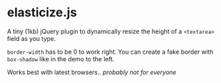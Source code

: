 # elasticize.js

A tiny (1kb) jQuery plugin to dynamically resize the height of a <code>&lt;textarea&gt;</code> field as you type.

<code>border-width</code> has to be 0 to work right. You can create a fake border with <code>box-shadow</code> like in the demo to the left.

Works best with latest browsers.. *probably not for everyone*